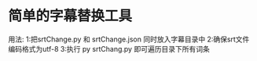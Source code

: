 # 简单的字幕替换工具
用法:
    1:把srtChange.py 和 srtChange.json 同时放入字幕目录中
    2:确保srt文件编码格式为utf-8
    3:执行 py srtChang.py 即可遍历目录下所有词条